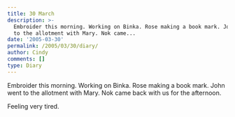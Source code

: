 ```yaml
---
title: 30 March
description: >-
  Embroider this morning. Working on Binka. Rose making a book mark. John went
  to the allotment with Mary. Nok came...
date: '2005-03-30'
permalink: /2005/03/30/diary/
author: Cindy
comments: []
type: Diary
---
```


Embroider this morning. Working on Binka. Rose making a book mark. John went to the allotment with Mary. Nok came back with us for the afternoon.

Feeling very tired.
